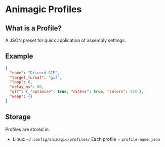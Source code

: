 # Animagic Profiles

## What is a Profile?
A JSON preset for quick application of assembly settings.

## Example
```json
{
  "name": "Discord GIF",
  "target_format": "gif",
  "loop": 0,
  "delay_ms": 80,
  "gif": { "optimize": true, "dither": true, "colors": 128 },
  "webp": {}
}
```

## Storage
Profiles are stored in:
- Linux: `~/.config/animagic/profiles/`
Each profile = `profile-name.json`
